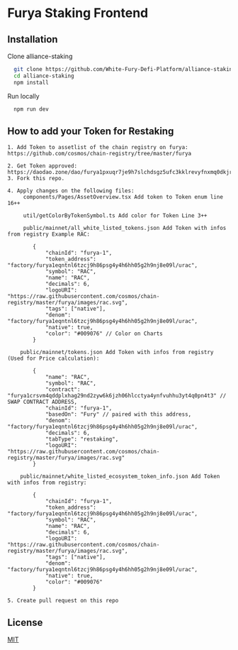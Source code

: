 
# Furya Staking Frontend
## Installation

Clone alliance-staking

```bash
  git clone https://github.com/White-Fury-Defi-Platform/alliance-staking.git
  cd alliance-staking
  npm install
```

Run locally

```bash
  npm run dev
```


    
## How to add your Token for Restaking
    1. Add Token to assetlist of the chain registry on furya: https://github.com/cosmos/chain-registry/tree/master/furya

    2. Get Token approved: https://daodao.zone/dao/furya1pxuqr7je9h7slchdsgz5ufc3kklrevyfnxmq0dkjru5k6e6mdm2sw23hfz
    3. Fork this repo.

    4. Apply changes on the following files:
         components/Pages/AssetOverview.tsx Add token to Token enum line 16++

         util/getColorByTokenSymbol.ts Add color for Token Line 3++

         public/mainnet/all_white_listed_tokens.json Add Token with infos from registry Example RAC:

            {
                "chainId": "furya-1",
                "token_address": "factory/furya1eqntnl6tzcj9h86psg4y4h6hh05g2h9nj8e09l/urac",
                "symbol": "RAC",
                "name": "RAC",
                "decimals": 6,
                "logoURI": "https://raw.githubusercontent.com/cosmos/chain-registry/master/furya/images/rac.svg",
                "tags": ["native"],
                "denom": "factory/furya1eqntnl6tzcj9h86psg4y4h6hh05g2h9nj8e09l/urac",
                "native": true,
                "color": "#009076" // Color on Charts
            }

        public/mainnet/tokens.json Add Token with infos from registry (Used for Price calculation):

            {
                "name": "RAC",
                "symbol": "RAC",
                "contract": "furya1crsvm4qddplxhag29nd2zyw6k6jzh06hlcctya4ynfvuhhu3yt4q0pn4t3" // SWAP CONTRACT ADDRESS,
                "chainId": "furya-1",
                "basedOn": "Fury" // paired with this address, 
                "denom": "factory/furya1eqntnl6tzcj9h86psg4y4h6hh05g2h9nj8e09l/urac",
                "decimals": 6,
                "tabType": "restaking",
                "logoURI": "https://raw.githubusercontent.com/cosmos/chain-registry/master/furya/images/rac.svg"
            }

        public/mainnet/white_listed_ecosystem_token_info.json Add Token with infos from registry: 

            {
                "chainId": "furya-1",
                "token_address": "factory/furya1eqntnl6tzcj9h86psg4y4h6hh05g2h9nj8e09l/urac",
                "symbol": "RAC",
                "name": "RAC",
                "decimals": 6,
                "logoURI": "https://raw.githubusercontent.com/cosmos/chain-registry/master/furya/images/rac.svg",
                "tags": ["native"],
                "denom": "factory/furya1eqntnl6tzcj9h86psg4y4h6hh05g2h9nj8e09l/urac",
                "native": true,
                "color": "#009076"
            }

    5. Create pull request on this repo



## License

[MIT](https://choosealicense.com/licenses/mit/)

